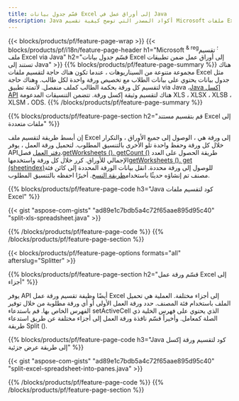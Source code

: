 ```yaml
---
title: قسّم جدول بيانات Excel إلى أوراق عمل في Java
description: Java أكواد المصدر التي توضح كيفية تقسيم Microsoft ملفات Excel إلى مستندات متعددة باستخدام مكتبة Excel Java
---
```

{{< blocks/products/pf/feature-page-wrap >}}
{{< blocks/products/pf/i18n/feature-page-header h1="Microsoft <sup> & reg؛ </sup> تقسيم ملف Excel via Java" h2="قسّم جدول بيانات Excel إلى أوراق عمل ضمن تطبيقات تستند إلى Java" >}}
{{% blocks/products/pf/feature-page-summary %}}
 هناك مجموعة متنوعة من السيناريوهات ، عندما تكون هناك حاجة لتقسيم ملفات Excel مثل جدول بيانات يحتوي على بيانات الطلاب مع تخصيص ورقة واحدة لكل طالب. وهناك حاجة لتقسيم كل ورقة بحكمة الطالب كملف منفصل. لأتمتة تطبيق via Java ،[Java إكسل API](/cells/ar/java/) هناك لتقسيم وثيقة إكسل ورقة. تتضمن التنسيقات المدعومة XLS ، XLSX ، XLSB ، XLSM ، ODS.
{{% /blocks/products/pf/feature-page-summary %}}

{{% blocks/products/pf/feature-page-section h2="قم بتقسيم مستند Excel إلى ملفات متعددة" %}}

 إن أبسط طريقة لتقسيم ملف Excel إلى ورقة هي ، الوصول إلى جميع الأوراق ، والتكرار خلال كل ورقة وحفظ واحدة تلو الأخرى بالتنسيق المطلوب. لتحميل ورقة العمل ، يوفر API[دفتر العمل](https://reference.aspose.com/cells/java/com.aspose.cells/Workbook) فصل.[getWorksheets (). getCount ()](https://reference.aspose.com/cells/java/com.aspose.cells/worksheetcollection#Count) طريقة الحصول على العدد الإجمالي للأوراق. كرر خلال كل ورقة واستخدمها[getWorksheets (). get (sheetindex)](https://reference.aspose.com/cells/java/com.aspose.cells/worksheetcollection#get)للوصول إلى ورقة محددة. انقل بيانات الورقة المحددة إلى كائن فئة مصنف تم إنشاؤه حديثًا باستخدام[طريقة النسخ](https://reference.aspose.com/cells/java/com.aspose.cells/workbook#copy(com.aspose.cells.Workbook)). أخيرًا احفظه بالتنسيق المطلوب.

{{% blocks/products/pf/feature-page-code h3="Java كود لتقسيم ملفات Excel" %}}

{{< gist "aspose-com-gists" "ad89e1c7bdb5a4c72f65aae895d95c40" "split-xls-spreadsheet.java" >}}

{{% /blocks/products/pf/feature-page-code %}}
{{% /blocks/products/pf/feature-page-section %}}

{{< blocks/products/pf/feature-page-options formats="all" afterslug="Splitter" >}}

{{% blocks/products/pf/feature-page-section h2="قسّم ورقة عمل Excel إلى أجزاء" %}}

يوفر API أيضًا وظيفة تقسيم ورقة عمل Excel إلى أجزاء مختلفة. العملية هي تحميل الملف باستخدام فئة المصنف. حدد ورقة العمل الأولى أو أي ورقة مطلوبة من خلال توفير الفهرس الخاص بها. قم باستدعاء setActiveCell الذي يحتوي على فهرس الخلية ذي الصلة كمعامل. وأخيراً قسّم نافذة ورقة العمل إلى أجزاء مختلفة عن طريق استدعاء طريقة Split ().

{{% blocks/products/pf/feature-page-code h3="Java كود لتقسيم ورقة إكسل إلى طريقة عرض جزئية" %}}

{{< gist "aspose-com-gists" "ad89e1c7bdb5a4c72f65aae895d95c40" "split-excel-spreadsheet-into-panes.java" >}}

{{% /blocks/products/pf/feature-page-code %}}
{{% /blocks/products/pf/feature-page-section %}}
